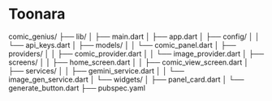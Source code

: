 # Toonara

comic_genius/
├── lib/
│   ├── main.dart
│   ├── app.dart
│   ├── config/
│   │   └── api_keys.dart
│   ├── models/
│   │   └── comic_panel.dart
│   ├── providers/
│   │   ├── comic_provider.dart
│   │   └── image_provider.dart
│   ├── screens/
│   │   ├── home_screen.dart
│   │   ├── comic_view_screen.dart
│   ├── services/
│   │   ├── gemini_service.dart
│   │   └── image_gen_service.dart
│   └── widgets/
│       ├── panel_card.dart
│       └── generate_button.dart
├── pubspec.yaml
